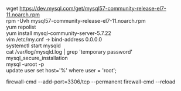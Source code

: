   
  wget https://dev.mysql.com/get/mysql57-community-release-el7-11.noarch.rpm  
  rpm -Uvh mysql57-community-release-el7-11.noarch.rpm  
  yum repolist  
  yum install mysql-community-server-5.7.22  
  vim /etc/my.cnf -> bind-address 0.0.0.0  
  systemctl start mysqld  
  cat /var/log/mysqld.log | grep 'temporary password'  
  mysql_secure_installation  
  mysql -uroot -p  
  update user set host='%' where user = 'root';  
  
  firewall-cmd --add-port=3306/tcp --permanent 
  firewall-cmd --reload 
  
  
